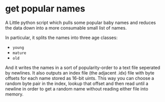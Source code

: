 # get popular names
A Little python script which pulls some popular baby names and reduces the data down into a more consumable small list of names.

In particular, it splits the names into three age classes:
 - `young`
 - `mature`
 - `old`

And it writes the names in a sort of popularity-order to a text file seperated by newlines. It also outputs an index file (the adjacent .idx) file with byte offsets for each name stored as 16-bit uints. This way you can choose a random byte pair in the index, lookup that offset and then read until a newline in order to get a random name without reading either file into memory.
